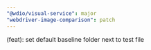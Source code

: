```yaml
---
"@wdio/visual-service": major
"webdriver-image-comparison": patch
---
```


(feat): set default baseline folder next to test file
